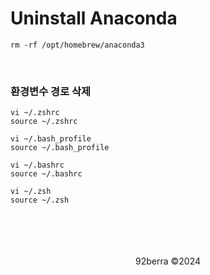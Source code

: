 # Uninstall Anaconda 

```
rm -rf /opt/homebrew/anaconda3
```

<br/>

### 환경변수 경로 삭제

```
vi ~/.zshrc
source ~/.zshrc

vi ~/.bash_profile
source ~/.bash_profile

vi ~/.bashrc
source ~/.bashrc

vi ~/.zsh
source ~/.zsh
```

<br/>
<br/>
<br/>
<br/>

<div align='center'>
92berra ©2024
</div>